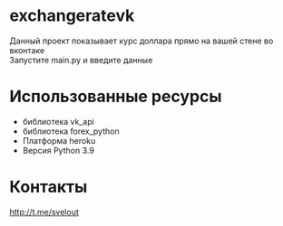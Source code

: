 # exchangeratevk
Данный проект показывает курс доллара прямо на вашей стене во вконтаке  
Запустите main.py и введите данные
# Использованные ресурсы
* библиотека vk_api
* библиотека forex_python
* Платформа heroku
* Версия Python 3.9
# Контакты
http://t.me/svelout
